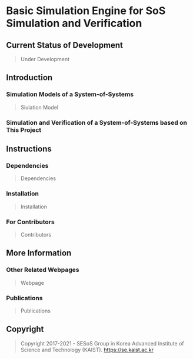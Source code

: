# Basic Simulation Engine for SoS Simulation and Verification

## Current Status of Development
> Under Development

## Introduction

### Simulation Models of a System-of-Systems
> Siulation Model

### Simulation and Verification of a System-of-Systems based on This Project

## Instructions

### Dependencies
> Dependencies

### Installation
> Installation

### For Contributors
> Contributors


## More Information

### Other Related Webpages
> Webpage

### Publications
> Publications

## Copyright
> Copyright 2017-2021 - SESoS Group in Korea Advanced Institute of Science and Technology (KAIST).
> https://se.kaist.ac.kr
